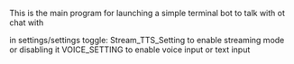 This is the main program for launching a simple terminal bot to talk with ot chat with 

in settings/settings toggle:
    Stream_TTS_Setting to enable streaming mode or disabling it 
    VOICE_SETTING to enable voice input or text input